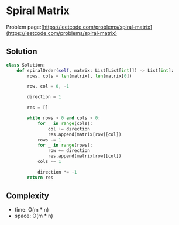 # Spiral Matrix

Problem page:[https://leetcode.com/problems/spiral-matrix](https://leetcode.com/problems/spiral-matrix)

## Solution

```python
class Solution:
    def spiralOrder(self, matrix: List[List[int]]) -> List[int]:
        rows, cols = len(matrix), len(matrix[0])

        row, col = 0, -1

        direction = 1

        res = []

        while rows > 0 and cols > 0:
            for _ in range(cols):
                col += direction
                res.append(matrix[row][col])
            rows -= 1
            for _ in range(rows):
                row += direction
                res.append(matrix[row][col])
            cols -= 1

            direction *= -1
        return res
```

## Complexity

- time: O(m \* n)
- space: O(m \* n)
